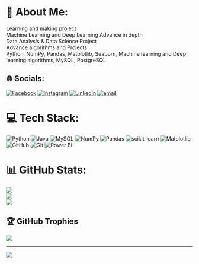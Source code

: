 # 💫 About Me:
Learning and making project<br>Machine Learning and Deep Learning Advance in depth <br>Data Analysis & Data Science Project<br>Advance algorithms and Projects<br>Python, NumPy, Pandas, Matplotlib, Seaborn, Machine learning and Deep learning algorithms, MySQL, PostgreSQL<br>


## 🌐 Socials:
[![Facebook](https://img.shields.io/badge/Facebook-%231877F2.svg?logo=Facebook&logoColor=white)](https://facebook.com/https://www.facebook.com/ankitkumar.maurya.3979) [![Instagram](https://img.shields.io/badge/Instagram-%23E4405F.svg?logo=Instagram&logoColor=white)](https://instagram.com/https://www.instagram.com/i_ankit_45?igsh=mwo5m3yxankxehq1dg==) [![LinkedIn](https://img.shields.io/badge/LinkedIn-%230077B5.svg?logo=linkedin&logoColor=white)](https://linkedin.com/in/https://www.linkedin.com/in/ankitmaurya45264) [![email](https://img.shields.io/badge/Email-D14836?logo=gmail&logoColor=white)](mailto:ankitkumarmaurya91881@gmail.com) 

# 💻 Tech Stack:
![Python](https://img.shields.io/badge/python-3670A0?style=for-the-badge&logo=python&logoColor=ffdd54) ![Java](https://img.shields.io/badge/java-%23ED8B00.svg?style=for-the-badge&logo=openjdk&logoColor=white) ![MySQL](https://img.shields.io/badge/mysql-4479A1.svg?style=for-the-badge&logo=mysql&logoColor=white) ![NumPy](https://img.shields.io/badge/numpy-%23013243.svg?style=for-the-badge&logo=numpy&logoColor=white) ![Pandas](https://img.shields.io/badge/pandas-%23150458.svg?style=for-the-badge&logo=pandas&logoColor=white) ![scikit-learn](https://img.shields.io/badge/scikit--learn-%23F7931E.svg?style=for-the-badge&logo=scikit-learn&logoColor=white) ![Matplotlib](https://img.shields.io/badge/Matplotlib-%23ffffff.svg?style=for-the-badge&logo=Matplotlib&logoColor=black) ![GitHub](https://img.shields.io/badge/github-%23121011.svg?style=for-the-badge&logo=github&logoColor=white) ![Git](https://img.shields.io/badge/git-%23F05033.svg?style=for-the-badge&logo=git&logoColor=white) ![Power Bi](https://img.shields.io/badge/power_bi-F2C811?style=for-the-badge&logo=powerbi&logoColor=black)
# 📊 GitHub Stats:
![](https://github-readme-stats.vercel.app/api?username=Ankit45264&theme=dark&hide_border=false&include_all_commits=false&count_private=false)<br/>
![](https://nirzak-streak-stats.vercel.app/?user=Ankit45264&theme=dark&hide_border=false)<br/>
![](https://github-readme-stats.vercel.app/api/top-langs/?username=Ankit45264&theme=dark&hide_border=false&include_all_commits=false&count_private=false&layout=compact)

## 🏆 GitHub Trophies
![](https://github-profile-trophy.vercel.app/?username=Ankit45264&theme=radical&no-frame=false&no-bg=true&margin-w=4)

---
[![](https://visitcount.itsvg.in/api?id=Ankit45264&icon=0&color=0)](https://visitcount.itsvg.in)

<!-- Proudly created with GPRM ( https://gprm.itsvg.in ) -->

